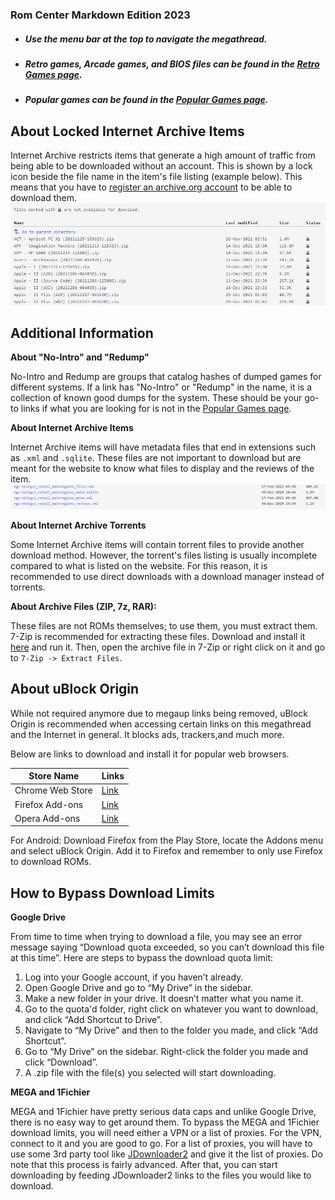 ### **Rom Center Markdown Edition 2023**

- ##### Use the menu bar at the top to navigate the megathread.
- ##### Retro games, Arcade games, and BIOS files can be found in the [Retro Games page](/megathread/retro).
- ##### Popular games can be found in the [Popular Games page](/megathread/popular).

## **About Locked Internet Archive Items**
Internet Archive restricts items that generate a high amount of traffic from being able to be downloaded without an account. This is shown by a lock icon beside the file name in the item's file listing (example below). This means that you have to [register an archive.org account](https://archive.org/account/signup) to be able to download them.
![IALOCK](img/internetarchivelock.png)

## **Additional Information**

**About "No-Intro" and "Redump"**

No-Intro and Redump are groups that catalog hashes of dumped games for different systems. If a link has "No-Intro" or "Redump" in the name, it is a collection of known good dumps for the system. These should be your go-to links if what you are looking for is not in the [Popular Games page](/megathread/popular).

**About Internet Archive Items**

Internet Archive items will have metadata files that end in extensions such as `.xml` and `.sqlite`. These files are not important to download but are meant for the website to know what files to display and the reviews of the item.
![IAMETA](img/internetarchivemetadata.png)

**About Internet Archive Torrents**

Some Internet Archive items will contain torrent files to provide another download method. However, the torrent's files listing is usually incomplete compared to what is listed on the website. For this reason, it is recommended to use direct downloads with a download manager instead of torrents.

**About Archive Files (ZIP, 7z, RAR):**

These files are not ROMs themselves; to use them, you must extract them. 7-Zip is recommended for extracting these files. Download and install it [here](https://www.7-zip.org/) and run it. Then, open the archive file in 7-Zip or right click on it and go to `7-Zip -> Extract Files`.

## **About uBlock Origin**

While not required anymore due to megaup links being removed, uBlock Origin is recommended when accessing certain links on this megathread and the Internet in general. It blocks ads, trackers,and much more.

Below are links to download and install it for popular web browsers.

|**Store Name**|**Links**|
| ------ | ------ |
| Chrome Web Store | [Link](https://chrome.google.com/webstore/detail/ublock-origin/cjpalhdlnbpafiamejdnhcphjbkeiagm?hl=en) |
| Firefox Add-ons | [Link](https://addons.mozilla.org/en-US/android/addon/ublock-origin/) |
| Opera Add-ons | [Link](https://addons.opera.com/en/extensions/details/ublock/) |

For Android: Download Firefox from the Play Store, locate the Addons menu and select uBlock Origin. Add it to Firefox and remember to only use Firefox to download ROMs.

## **How to Bypass Download Limits**

**Google Drive**

From time to time when trying to download a file, you may see an error message saying “Download quota exceeded, so you can’t download this file at this time”. Here are steps to bypass the download quota limit:

1. Log into your Google account, if you haven’t already.
2. Open Google Drive and go to “My Drive” in the sidebar.
3. Make a new folder in your drive. It doesn’t matter what you name it.
4. Go to the quota'd folder, right click on whatever you want to download, and click “Add Shortcut to Drive”.
5. Navigate to “My Drive” and then to the folder you made, and click “Add Shortcut”.
6. Go to “My Drive” on the sidebar. Right-click the folder you made and click “Download”.
7. A .zip file with the file(s) you selected will start downloading.

**MEGA and 1Fichier**

MEGA and 1Fichier have pretty serious data caps and unlike Google Drive, there is no easy way to get around them. To bypass the MEGA and 1Fichier download limits, you will need either a VPN or a list of proxies. For the VPN, connect to it and you are good to go. For a list of proxies, you will have to use some 3rd party tool like [JDownloader2](https://jdownloader.org/jdownloader2) and give it the list of proxies. Do note that this process is fairly advanced. After that, you can start downloading by feeding JDownloader2 links to the files you would like to download.
